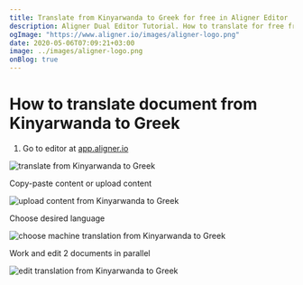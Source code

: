 ```yaml
---
title: Translate from Kinyarwanda to Greek for free in Aligner Editor
description: Aligner Dual Editor Tutorial. How to translate for free from Kinyarwanda to Greek. Aligner is multilingual document management platform. 
ogImage: "https://www.aligner.io/images/aligner-logo.png"
date: 2020-05-06T07:09:21+03:00
image: ../images/aligner-logo.png
onBlog: true
---
```


# How to translate document from Kinyarwanda to Greek

1. Go to editor at [app.aligner.io](https://app.aligner.io "Aligner App web page")

![translate from Kinyarwanda to Greek](../aligner-blank-editor.png "translate from Kinyarwanda to Greek")

Copy-paste content or upload content

![upload content from Kinyarwanda to Greek](../aligner-uploaded-document.png "upload content from Kinyarwanda to Greek")

Choose desired language

![choose machine translation from Kinyarwanda to Greek](../aligner-language-dropdown.png "choose machine translation from Kinyarwanda to Greek")

Work and edit 2 documents in parallel

![edit translation from Kinyarwanda to Greek](../aligner-double-sitded-editor.png "edit translation from Kinyarwanda to Greek")


